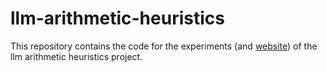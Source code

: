 # llm-arithmetic-heuristics

This repository contains the code for the experiments (and [website](https://technion-cs-nlp.github.io/llm-arithmetic-heuristics/)) of the llm arithmetic heuristics project.
